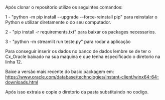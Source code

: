 Após clonar o repositorio utilize os seguintes comandos:

1 - "python -m pip install --upgrade --force-reinstall pip" para reinstalar o Python e utilizar diretamente o do seu computador.

2 - "pip install -r  requirements.txt" para baixar os packages necessarios.

3 - "python -m streamlit run teste.py" para rodar a aplicação


Para conseguir inserir os dados no banco de dados lembre se de ter o Cx_Oracle baixado na sua maquina e que tenha especificado o diretorio na linha 12.

Baixe a versão mais recente do basic packagem em:
https://www.oracle.com/database/technologies/instant-client/winx64-64-downloads.html

Após isso extraia e copie o diretorio da pasta substituindo no codigo.
